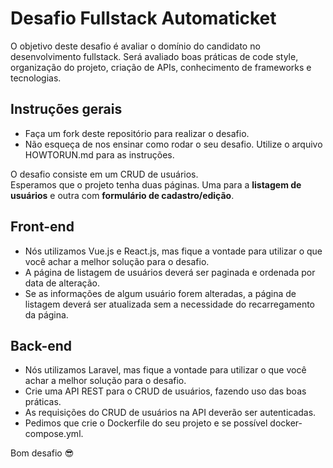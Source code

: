 # Desafio Fullstack Automaticket
O objetivo deste desafio é avaliar o domínio do candidato no desenvolvimento fullstack. Será avaliado boas práticas de code style, organização do projeto, criação de APIs, conhecimento de frameworks e tecnologias.

## Instruções gerais
- Faça um fork deste repositório para realizar o desafio.
- Não esqueça de nos ensinar como rodar o seu desafio. Utilize o arquivo HOWTORUN.md para as instruções.

O desafio consiste em um CRUD de usuários.<br>
Esperamos que o projeto tenha duas páginas. Uma para a **listagem de usuários** e outra com **formulário de cadastro/edição**.

## Front-end
- Nós utilizamos Vue.js e React.js, mas fique a vontade para utilizar o que você achar a melhor solução para o desafio.
- A página de listagem de usuários deverá ser paginada e ordenada por data de alteração.
- Se as informações de algum usuário forem alteradas, a página de listagem deverá ser atualizada sem a necessidade do recarregamento da página.

## Back-end
- Nós utilizamos Laravel, mas fique a vontade para utilizar o que você achar a melhor solução para o desafio.
- Crie uma API REST para o CRUD de usuários, fazendo uso das boas práticas.
- As requisições do CRUD de usuários na API deverão ser autenticadas.
- Pedimos que crie o Dockerfile do seu projeto e se possível docker-compose.yml.

Bom desafio 😎
